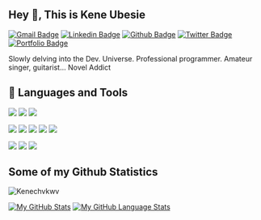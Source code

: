 <!--[![Header](https://avatars.githubusercontent.com/u/49237742?s=400&u=73d9f2e744a04b17927062e4c68693c80c8c32dd&v=4 "Header")](https://some-url.dev/)-->
## Hey 👋, This is Kene Ubesie
[![Gmail Badge](https://img.shields.io/badge/-ubesiekc@gmail-c14438?style=flat&logo=Gmail&logoColor=white&link=mailto:ubesiekc@gmail)](mailto:ubesiekc@gmail) 
[![Linkedin Badge](https://img.shields.io/badge/-keneubesie-0072b1?style=flat&logo=Linkedin&logoColor=white&link=https://www.linkedin.com/in/keneubesie/)](https://www.linkedin.com/in/keneubesie/) [![Github Badge](https://img.shields.io/badge/-Kenechvkwv-grey?style=flat&logo=github&logoColor=white&link=https://github.com/Kenechvkwv/)](https://www.github.com/Kenechvkwv/) [![Twitter Badge](https://img.shields.io/badge/-kenechvkwv-00acee?style=flat&logo=twitter&logoColor=white&link=https://twitter.com/kenechvkwv/)](https://www.twitter.com/kenechvkwv/) [![Portfolio Badge](https://img.shields.io/badge/portfolio-web-blue?style=flat&link=Kenechvkwv@github.io/)](Kenechvkwv@github.io/) <p align='left'>Slowly delving into the Dev. Universe. Professional programmer. Amateur singer, guitarist...
Novel Addict</p>

## 🔧 Languages and Tools

![](https://img.shields.io/badge/JavaScript-informational?style=flat&logo=javascript&logoColor=F7DF1E&color=238636&labelColor=21262d)
![](https://img.shields.io/badge/PHP-informational?style=flat&logo=php&logoColor=f0f6fc&color=238636&labelColor=21262d)
![](https://img.shields.io/badge/MySQL-informational?style=flat&logo=mysql&logoColor=f0f6fc&color=238636&labelColor=21262d)
<!--![](https://img.shields.io/badge/jQuery-informational?style=flat&logo=jquery&logoColor=0769AD&color=238636&labelColor=21262d)-->
![](https://img.shields.io/badge/Materialize-informational?style=flat&color=238636&labelColor=21262d)
![](https://img.shields.io/badge/Bootstrap-informational?style=flat&logo=bootstrap&logoColor=6e40c9&color=238636&labelColor=21262d)
![](https://img.shields.io/badge/Python-informational?style=flat&logo=python&logoColor=6e40c9&color=238636&labelColor=21262d)
![](https://img.shields.io/badge/Figma-informational?style=flat&logo=figma&logoColor=f0f6fc&color=238636&labelColor=21262d)
![](https://img.shields.io/badge/Photoshop-informational?style=flat&logo=adobe-photoshop&logoColor=31A8FF&color=238636&labelColor=21262d)
<!--![](https://img.shields.io/badge/GIT-informational?style=flat&logo=git&logoColor=F05032&color=238636&labelColor=21262d)-->
![](https://img.shields.io/badge/GitHub-informational?style=flat&logo=github&logoColor=f0f6fc&color=238636&labelColor=21262d)
![](https://img.shields.io/badge/VS%20Code-informational?style=flat&logo=visual-studio-code&logoColor=007ACC&color=238636&labelColor=21262d)
![](https://img.shields.io/badge/Phaser3-informational?style=flat&color=238636&labelColor=21262d)


## Some of my Github Statistics
<p align=left> <img src=https://komarev.com/ghpvc/?username=Kenechvkwv alt=Kenechvkwv /> </p>


[![My GitHub Stats](https://github-readme-stats.vercel.app/api/?username=kenechvkwv&count_private=true&theme=tokyonight&showicons=true)]()
[![My GitHub Language Stats](https://github-readme-stats.vercel.app/api/top-langs/?username=kenechvkwv&langs_count=10&theme=tokyonight)]()
